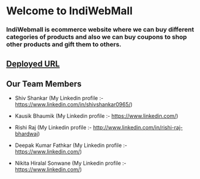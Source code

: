 # Welcome to IndiWebMall
<h3>IndiWebmall is ecommerce website where we can buy different categories of products and also we can buy coupons to shop other products and gift them to others.</h3>

## [Deployed URL]( https://indiwebmall-nine.vercel.app//)

## Our Team Members

- Shiv Shankar (My Linkedin profile :- https://www.linkedin.com/in/shivshankar0965/)

- Kausik Bhaumik (My Linkedin profile :- https://www.linkedin.com/)

- Rishi Raj (My Linkedin profile :- http://www.linkedin.com/in/rishi-raj-bhardwaj)

- Deepak Kumar Fathkar (My Linkedin profile :- https://www.linkedin.com/)

- Nikita Hiralal Sonwane (My Linkedin profile :- https://www.linkedin.com/)
<br/>

